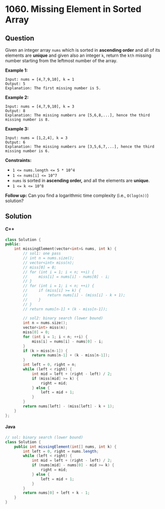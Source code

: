 # 1060. Missing Element in Sorted Array

## Question

Given an integer array `nums` which is sorted in **ascending order** and all of its elements are **unique** and given also an integer `k`, return the `kth` missing number starting from the leftmost number of the array.

**Example 1:**

```
Input: nums = [4,7,9,10], k = 1
Output: 5
Explanation: The first missing number is 5.
```

**Example 2:**

```
Input: nums = [4,7,9,10], k = 3
Output: 8
Explanation: The missing numbers are [5,6,8,...], hence the third missing number is 8.
```

**Example 3:**

```
Input: nums = [1,2,4], k = 3
Output: 6
Explanation: The missing numbers are [3,5,6,7,...], hence the third missing number is 6.
```

**Constraints:**

* `1 <= nums.length <= 5 * 10^4`
* `1 <= nums[i] <= 10^7`
* `nums` is sorted in **ascending order,** and all the elements are **unique**.
* `1 <= k <= 10^8`

**Follow up:** Can you find a logarithmic time complexity (i.e., `O(log(n))`) solution?

## Solution

#### C++

```cpp
class Solution {
public:
    int missingElement(vector<int>& nums, int k) {
        // sol1: one pass
        // int n = nums.size();
        // vector<int> miss(n);
        // miss[0] = 0;
        // for (int i = 1; i < n; ++i) {
        //     miss[i] = nums[i] - nums[0] - i;
        // }
        // for (int i = 1; i < n; ++i) {
        //     if (miss[i] >= k) {
        //         return nums[i] - (miss[i] - k + 1);
        //     }
        // }
        // return nums[n-1] + (k - miss[n-1]);
        
        // sol2: binary search (lower bound)
        int n = nums.size();
        vector<int> miss(n);
        miss[0] = 0;
        for (int i = 1; i < n; ++i) {
            miss[i] = nums[i] - nums[0] - i;
        }
        if (k > miss[n-1]) {
            return nums[n-1] + (k - miss[n-1]);
        }
        int left = 0, right = n;
        while (left < right) {
            int mid = left + (right - left) / 2;
            if (miss[mid] >= k) {
                right = mid;
            } else {
                left = mid + 1;
            }
        }
        return nums[left] - (miss[left] - k + 1);
    }
};
```

#### Java

```java
// sol: binary search (lower bound)
class Solution {
    public int missingElement(int[] nums, int k) {
        int left = 0, right = nums.length;
        while (left < right) {
            int mid = left + (right - left) / 2;
            if (nums[mid] - nums[0] - mid >= k) {
                right = mid;
            } else {
                left = mid + 1;
            }
        }
        return nums[0] + left + k - 1;
    }
}
```
